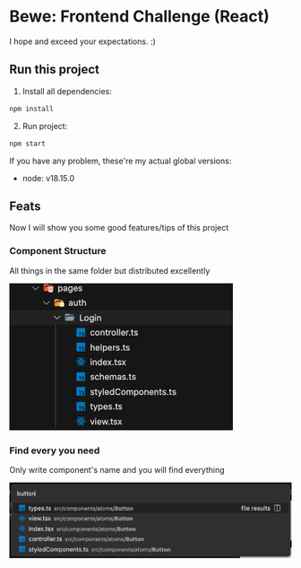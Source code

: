 # Bewe: Frontend Challenge (React)

I hope and exceed your expectations. :)

## Run this project

1. Install all dependencies:

```sh
npm install
```

2. Run project:

```sh
npm start
```

If you have any problem, these're my actual global versions:

-   node: v18.15.0

## Feats

Now I will show you some good features/tips of this project

### Component Structure

All things in the same folder but distributed excellently

![](https://github.com/miguelzabalaf/bewe-frontend-challenge/blob/main/public/assets/images/component-structure.png)

### Find every you need

Only write component's name and you will find everything

![](https://github.com/miguelzabalaf/bewe-frontend-challenge/blob/main/public/assets/images/find-every-you-need.png)
